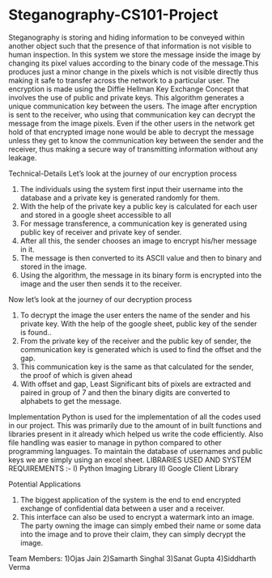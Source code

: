 # Steganography-CS101-Project
Steganography is storing and hiding information to be conveyed within another object such that the presence of that information is not visible to human inspection. In this system we store the message inside the image by changing its pixel values according to the binary code of the message.This produces just a minor change in the pixels which is not visible directly thus making it safe to transfer across the network to a particular user. The encryption is made using the Diffie Hellman Key Exchange Concept that involves the use of public and private keys. This algorithm generates a unique communication key between the users. The image after encryption is sent to the receiver, who using that communication key can decrypt the message from the image pixels. Even if the other users in the network get hold of that encrypted image none would be able to decrypt the message unless they get to know the communication key between the sender and the receiver, thus making a secure way of transmitting information without any leakage.


Technical-Details
Let’s look at the journey of our encryption process
1) The individuals using the system first input their username into the database and a private key is generated randomly for them.
2) With the help of the private key a public key is calculated for each user and stored in a google sheet accessible to all
3) For message transference,  a communication key is generated using public key of receiver and private key of sender.
4) After all this, the sender chooses an image to encrypt his/her message in it.
5) The message is then converted to its ASCII value  and then to binary and stored in the image.
6) Using the algorithm, the message in its binary form is encrypted into the image and the user then sends it to the receiver.

Now let’s look at the journey of our decryption process
1) To decrypt the image the user enters the name of the sender and his private key. With the help of the  google sheet, public key of the sender is found..
2) From the private key of the receiver and the public key of sender, the communication key is generated which is used to find the offset and the gap.
3) This communication key is the same as that calculated for the sender, the proof of which is given ahead
4) With offset and gap, Least Significant bits of pixels are extracted and paired in group of 7 and then the binary digits are converted to alphabets to get the message.  

Implementation
Python is used for the implementation of all the codes used in our project. This was primarily due to the amount of in built functions and libraries present in it already which helped us write the code efficiently. Also file handling was easier to manage in python compared to other programming languages. To maintain the database of usernames and public keys we are simply using an excel sheet.
LIBRARIES USED AND SYSTEM REQUIREMENTS :-
I) Python Imaging Library
II) Google Client Library

Potential Applications
1)   The biggest application of the system is the end to end encrypted exchange of confidential data between a user and a receiver.
2)   This interface can also be used to encrypt a watermark into an image. The party owning the image can simply embed their name or some data into the image and to prove their claim, they can simply decrypt the image.

Team Members:
1)Ojas Jain 
2)Samarth Singhal 
3)Sanat Gupta 
4)Siddharth Verma 

